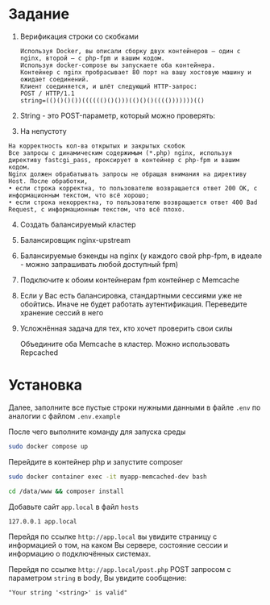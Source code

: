 
# Задание

1. Верификация строки со скобками 

    ```
    Используя Docker, вы описали сборку двух контейнеров – один с nginx, второй – с php-fpm и вашим кодом.
    Используя docker-compose вы запускаете оба контейнера.
    Контейнер с nginx пробрасывает 80 порт на вашу хостовую машину и ожидает соединений.
    Клиент соединяется, и шлёт следующий HTTP-запрос:
    POST / HTTP/1.1
    string=(()()()())(((((()()()))(()()()(((()))))))(()
   ```
2. String - это POST-параметр, который можно проверять:
3. На непустоту
```
На корректность кол-ва открытых и закрытых скобок
Все запросы с динамическим содержимым (*.php) nginx, используя директиву fastcgi_pass, проксирует в контейнер с php-fpm и вашим кодом.
Nginx должен обрабатывать запросы не обращая внимания на директиву Host. После обработки,
• если строка корректна, то пользователю возвращается ответ 200 OK, с информационным текстом, что всё хорошо;
• если строка некорректна, то пользователю возвращается ответ 400 Bad Request, с информационным текстом, что всё плохо.
```
4. Создать балансируемый кластер
5. Балансировщик nginx-upstream
6. Балансируемые бэкенды на nginx (у каждого свой php-fpm, в идеале - можно запрашивать любой доступный fpm)
7. Подключите к обоим контейнерам fpm контейнер с Memcache
8. Если у Вас есть балансировка, стандартными сессиями уже не обойтись. Иначе не будет работать аутентификация. Переведите хранение сессий в него

9. Усложнённая задача для тех, кто хочет проверить свои силы

    Объедините оба Memcache в кластер. Можно использовать Repcached

# Установка

Далее, заполните все пустые строки нужными данными в файле `.env` по аналогии с файлом `.env.example`

После чего выполните команду для запуска среды

```bash
sudo docker compose up
```

Перейдите в контейнер php и запустите composer
```bash
sudo docker container exec -it myapp-memcached-dev bash
```
```bash
cd /data/www && composer install
```

Добавьте сайт `app.local` в файл `hosts`

```bash
127.0.0.1 app.local
```

Перейдя по ссылке `http://app.local` вы увидите страницу с информацией о том, на каком Вы сервере, состояние сессии и информацию о подключённых системах.

Перейдя по ссылке `http://app.local/post.php` POST запросом с параметром `string` в body, Вы увидите сообщение:

```text
"Your string '<string>' is valid"
```
